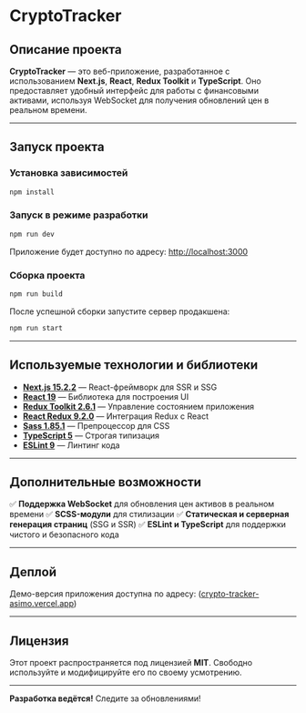 # CryptoTracker

## Описание проекта

**CryptoTracker** — это веб-приложение, разработанное с использованием **Next.js**, **React**, **Redux Toolkit** и **TypeScript**. Оно предоставляет удобный интерфейс для работы с финансовыми активами, используя WebSocket для получения обновлений цен в реальном времени.

---

## Запуск проекта

### Установка зависимостей

```sh
npm install
```

### Запуск в режиме разработки

```sh
npm run dev
```

Приложение будет доступно по адресу: [http://localhost:3000](http://localhost:3000)

### Сборка проекта

```sh
npm run build
```

После успешной сборки запустите сервер продакшена:

```sh
npm run start
```

---

## Используемые технологии и библиотеки

- **[Next.js 15.2.2](https://nextjs.org/)** — React-фреймворк для SSR и SSG
- **[React 19](https://react.dev/)** — Библиотека для построения UI
- **[Redux Toolkit 2.6.1](https://redux-toolkit.js.org/)** — Управление состоянием приложения
- **[React Redux 9.2.0](https://react-redux.js.org/)** — Интеграция Redux с React
- **[Sass 1.85.1](https://sass-lang.com/)** — Препроцессор для CSS
- **[TypeScript 5](https://www.typescriptlang.org/)** — Строгая типизация
- **[ESLint 9](https://eslint.org/)** — Линтинг кода

---

## Дополнительные возможности

✅ **Поддержка WebSocket** для обновления цен активов в реальном времени
✅ **SCSS-модули** для стилизации
✅ **Статическая и серверная генерация страниц** (SSG и SSR)
✅ **ESLint и TypeScript** для поддержки чистого и безопасного кода

---

## Деплой

Демо-версия приложения доступна по адресу: ([crypto-tracker-asimo.vercel.app](https://crypto-tracker-asimo.vercel.app/))

---

## Лицензия

Этот проект распространяется под лицензией **MIT**. Свободно используйте и модифицируйте его по своему усмотрению.

---

**Разработка ведётся!** Следите за обновлениями!
